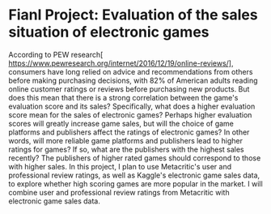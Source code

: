 # Fianl Project: Evaluation of the sales situation of electronic games

According to PEW research[ https://www.pewresearch.org/internet/2016/12/19/online-reviews/], consumers have long relied on advice and recommendations from others before making purchasing decisions, with 82% of American adults reading online customer ratings or reviews before purchasing new products. But does this mean that there is a strong correlation between the game's evaluation score and its sales? Specifically, what does a higher evaluation score mean for the sales of electronic games? Perhaps higher evaluation scores will greatly increase game sales, but will the choice of game platforms and publishers affect the ratings of electronic games? In other words, will more reliable game platforms and publishers lead to higher ratings for games? If so, what are the publishers with the highest sales recently? The publishers of higher rated games should correspond to those with higher sales.
In this project, I plan to use Metacritic's user and professional review ratings, as well as Kaggle's electronic game sales data, to explore whether high scoring games are more popular in the market. I will combine user and professional review ratings from Metacritic with electronic game sales data.
